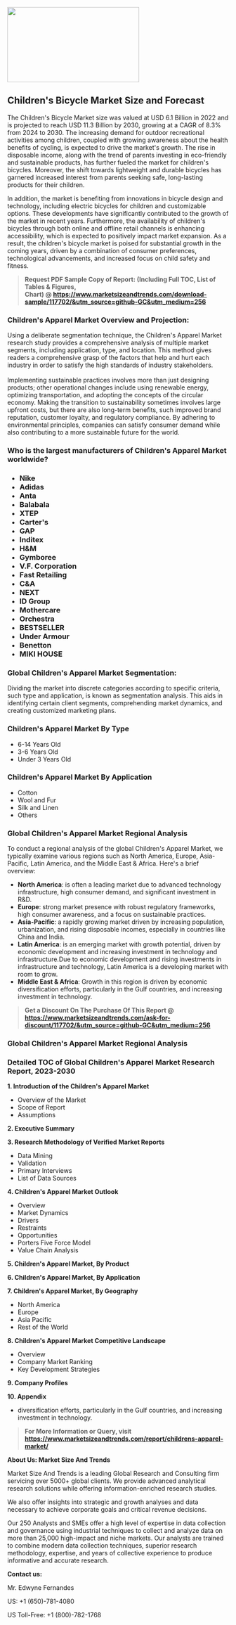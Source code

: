 <p><img class="alignnone size-medium wp-image-20088" src="https://ffe5etoiles.com/wp-content/uploads/2024/12/MST1-300x171.png" alt="" width="300" height="171" /></p><h2>Children's Bicycle Market Size and Forecast</h2><p>The Children's Bicycle Market size was valued at USD 6.1 Billion in 2022 and is projected to reach USD 11.3 Billion by 2030, growing at a CAGR of 8.3% from 2024 to 2030. The increasing demand for outdoor recreational activities among children, coupled with growing awareness about the health benefits of cycling, is expected to drive the market's growth. The rise in disposable income, along with the trend of parents investing in eco-friendly and sustainable products, has further fueled the market for children's bicycles. Moreover, the shift towards lightweight and durable bicycles has garnered increased interest from parents seeking safe, long-lasting products for their children.</p><p>In addition, the market is benefiting from innovations in bicycle design and technology, including electric bicycles for children and customizable options. These developments have significantly contributed to the growth of the market in recent years. Furthermore, the availability of children's bicycles through both online and offline retail channels is enhancing accessibility, which is expected to positively impact market expansion. As a result, the children's bicycle market is poised for substantial growth in the coming years, driven by a combination of consumer preferences, technological advancements, and increased focus on child safety and fitness.</p></p><blockquote id="" class=""><strong>Request PDF Sample Copy of Report: (Including Full TOC, List of Tables &amp; Figures, Chart)&nbsp;@&nbsp;<strong><a href="https://www.marketsizeandtrends.com/download-sample/117702/&utm_source=github-GC&utm_medium=256" target="_blank">https://www.marketsizeandtrends.com/download-sample/117702/&utm_source=github-GC&utm_medium=256</a></strong></strong></blockquote><h3 id="" class="">Children's Apparel Market&nbsp;Overview and Projection:</h3><p id="" class="">Using a deliberate segmentation technique, the Children's Apparel Market research study provides a comprehensive analysis of multiple market segments, including application, type, and location. This method gives readers a comprehensive grasp of the factors that help and hurt each industry in order to satisfy the high standards of industry stakeholders. <br /> <br />Implementing sustainable practices involves more than just designing products; other operational changes include using renewable energy, optimizing transportation, and adopting the concepts of the circular economy. Making the transition to sustainability sometimes involves large upfront costs, but there are also long-term benefits, such improved brand reputation, customer loyalty, and regulatory compliance. By adhering to environmental principles, companies can satisfy consumer demand while also contributing to a more sustainable future for the world.</p><h3 id="" class="">Who is the largest manufacturers of&nbsp;Children's Apparel Market worldwide?</h3><h3 class=""><p><ul><li>Nike </li><li> Adidas </li><li> Anta </li><li> Balabala </li><li> XTEP </li><li> Carter's </li><li> GAP </li><li> Inditex </li><li> H&M </li><li> Gymboree </li><li> V.F. Corporation </li><li> Fast Retailing </li><li> C&A </li><li> NEXT </li><li> ID Group </li><li> Mothercare </li><li> Orchestra </li><li> BESTSELLER </li><li> Under Armour </li><li> Benetton </li><li> MIKI HOUSE</li></ul></p></h3><h3 id="" class="">Global&nbsp;Children's Apparel Market Segmentation:</h3><p id="" class="">Dividing the market into discrete categories according to specific criteria, such type and application, is known as segmentation analysis. This aids in identifying certain client segments, comprehending market dynamics, and creating customized marketing plans.</p><h3 id="" class="">Children's Apparel Market&nbsp;By Type</h3><p><p><ul><li>6-14 Years Old</li><li> 3-6 Years Old</li><li> Under 3 Years Old</p></li></ul></p></p><h3 id="" class="">Children's Apparel Market&nbsp;By Application</h3><p class=""><p><ul><li>Cotton</li><li> Wool and Fur</li><li> Silk and Linen</li><li> Others</li></ul></p></p><h3 id="" class="">Global Children's Apparel Market Regional Analysis</h3><p id="" class="">To conduct a regional analysis of the global Children's Apparel Market, we typically examine various regions such as North America, Europe, Asia-Pacific, Latin America, and the Middle East &amp; Africa. Here's a brief overview:</p><ul><li><strong>North America</strong>: is often a leading market due to advanced technology infrastructure, high consumer demand, and significant investment in R&amp;D.</li><li><strong>Europe</strong>: strong market presence with robust regulatory frameworks, high consumer awareness, and a focus on sustainable practices.</li><li><strong>Asia-Pacific</strong>: a rapidly growing market driven by increasing population, urbanization, and rising disposable incomes, especially in countries like China and India.</li><li><strong>Latin America</strong>: is an emerging market with growth potential, driven by economic development and increasing investment in technology and infrastructure.Due to economic development and rising investments in infrastructure and technology, Latin America is a developing market with room to grow.</li><li><strong>Middle East &amp; Africa</strong>: Growth in this region is driven by economic diversification efforts, particularly in the Gulf countries, and increasing investment in technology.</li></ul><blockquote id="" class=""><strong>Get a Discount On The Purchase Of This Report @ <strong><a href="https://www.marketsizeandtrends.com/ask-for-discount/117702/&utm_source=github-GC&utm_medium=256" target="_blank">https://www.marketsizeandtrends.com/ask-for-discount/117702/&utm_source=github-GC&utm_medium=256</a></strong></strong></blockquote><h3 id="" class="">Global Children's Apparel Market Regional Analysis</h3><h3 id="" class="">Detailed TOC of Global Children's Apparel Market Research Report, 2023-2030</h3><p id="" class=""><strong>1. Introduction of the Children's Apparel Market</strong></p><ul><li>Overview of the Market</li><li>Scope of Report</li><li>Assumptions</li></ul><p id="" class=""><strong>2. Executive Summary</strong></p><p id="" class=""><strong>3. Research Methodology of Verified Market Reports</strong></p><ul><li>Data Mining</li><li>Validation</li><li>Primary Interviews</li><li>List of Data Sources</li></ul><p id="" class=""><strong>4. Children's Apparel Market Outlook</strong></p><ul><li>Overview</li><li>Market Dynamics</li><li>Drivers</li><li>Restraints</li><li>Opportunities</li><li>Porters Five Force Model</li><li>Value Chain Analysis</li></ul><p id="" class=""><strong>5. Children's Apparel Market, By Product</strong></p><p id="" class=""><strong>6. Children's Apparel Market, By Application</strong></p><p id="" class=""><strong>7. Children's Apparel Market, By Geography</strong></p><ul><li>North America</li><li>Europe</li><li>Asia Pacific</li><li>Rest of the World</li></ul><p id="" class=""><strong>8. Children's Apparel Market Competitive Landscape</strong></p><ul><li>Overview</li><li>Company Market Ranking</li><li>Key Development Strategies</li></ul><p id="" class=""><strong>9. Company Profiles</strong></p><p id="" class=""><strong>10. Appendix</strong></p><ul><li>diversification efforts, particularly in the Gulf countries, and increasing investment in technology.</li></ul><blockquote id="" class=""><strong>For More Information or Query, visit <strong><strong><a href="https://www.marketsizeandtrends.com/report/childrens-apparel-market/" target="_blank">https://www.marketsizeandtrends.com/report/childrens-apparel-market/</a></strong></strong></strong></blockquote><p id="" class=""><strong>About Us: Market Size And Trends</strong></p><p id="" class="">Market Size And Trends is a leading Global Research and Consulting firm servicing over 5000+ global clients. We provide advanced analytical research solutions while offering information-enriched research studies.</p><p id="" class="">We also offer insights into strategic and growth analyses and data necessary to achieve corporate goals and critical revenue decisions.</p><p id="" class="">Our 250 Analysts and SMEs offer a high level of expertise in data collection and governance using industrial techniques to collect and analyze data on more than 25,000 high-impact and niche markets. Our analysts are trained to combine modern data collection techniques, superior research methodology, expertise, and years of collective experience to produce informative and accurate research.</p><p id="" class=""><strong>Contact us:</strong></p><p id="" class="">Mr. Edwyne Fernandes</p><p id="" class="">US: +1 (650)-781-4080</p><p id="" class="">US Toll-Free: +1 (800)-782-1768</p>
